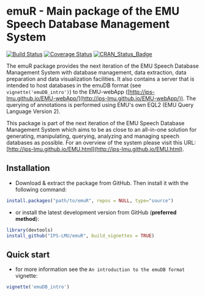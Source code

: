 # emuR - Main package of the EMU Speech Database Management System


[![Build Status](https://travis-ci.org/IPS-LMU/emuR.png)](https://travis-ci.org/IPS-LMU/emuR)
[![Coverage Status](https://coveralls.io/repos/IPS-LMU/emuR/badge.svg)](https://coveralls.io/r/IPS-LMU/emuR)
[![CRAN_Status_Badge](http://www.r-pkg.org/badges/version/emuR)](http://cran.r-project.org/web/packages/emuR)

The emuR package provides the next iteration of the EMU Speech 
Database Management System with database management, data 
extraction, data preparation and data visualization facilities. 
It also contains a server that 
is intended to host databases in the emuDB format 
(see `vignette('emuDB_intro')`) to the EMU-webApp 
([http://ips-lmu.github.io/EMU-webApp/](http://ips-lmu.github.io/EMU-webApp/)). The querying of annotations is 
performed using EMU's own EQL2 (EMU Query Language Version 2).

This package is part of the next iteration of the EMU Speech Database Management System 
which aims to be as close to an all-in-one solution for generating, manipulating, querying, 
analyzing and managing speech databases as possible. 
For an overview of the system please visit 
this URL: [http://ips-lmu.github.io/EMU.html](http://ips-lmu.github.io/EMU.html).



## Installation

* Download & extract the package from GitHub. Then install it with the following command: 
```r
install.packages("path/to/emuR", repos = NULL, type="source")
```

* or install the latest development version from GitHub (**preferred method**):
```r
library(devtools)
install_github("IPS-LMU/emuR", build_vignettes = TRUE)
```

## Quick start


* for more information see the `An introduction to the emuDB format` vignette: 
```r
vignette('emuDB_intro')
```
